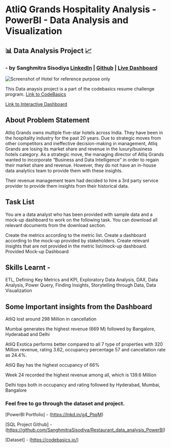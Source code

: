 # AtliQ Grands Hospitality Analysis - PowerBI - Data Analysis and Visualization
## 📊 Data Analysis Project 📈 
### - by Sanghmitra Sisodiya [LinkedIn](https://in.linkedin.com/in/sanghmitra-sisodiya-229986173) | [Github](https://github.com/SanghmitraSisodiya) | [Live Dashboard](https://www.novypro.com/profile_projects/sanghmitrasisodiya)
![Screenshot of Hotel for reference purpose only](https://www.luxuryhotelawards.com/wp-content/uploads/sites/8/2023/03/Thanes-Piamnamai-251-scaled.jpg)

This Data anaysis project is a part of the codebasics resume challenge program.
[Link to CodeBasics](https://codebasics.io/)

[Link to Interactive Dashboard](https://www.novypro.com/profile_projects/sanghmitrasisodiya)

## About Problem Statement
Atliq Grands owns multiple five-star hotels across India. They have been in the hospitality industry for the past 20 years. Due to strategic moves from other competitors and ineffective decision-making in management, Atliq Grands are losing its market share and revenue in the luxury/business hotels category. 
As a strategic move, the managing director of Atliq Grands wanted to incorporate “Business and Data Intelligence” in order to regain their market share and revenue. However, they do not have an in-house data analytics team to provide them with these insights.

Their revenue management team had decided to hire a 3rd party service provider to provide them insights from their historical data.

## Task List
You are a data analyst who has been provided with sample data and a mock-up dashboard to work on the following task. You can download all relevant documents from the download section.

Create the metrics according to the metric list.
Create a dashboard according to the mock-up provided by stakeholders.
Create relevant insights that are not provided in the metric list/mock-up dashboard.
Provided Mock-up Dashboard

## Skills Learnt - 
ETL, Defining Key Metrics and KPI, Exploratory Data Analysis, DAX, Data Analysis, Power Query, Finding Insights, Storytelling through Data, Data Visualization

## Some Important insights from the Dashboard

AtliQ lost around 298 Million in cancellation

Mumbai generates the highest revenue (669 M) followed by Bangalore, Hyderabad and Delhi

AtliQ Exotica performs better compared to all 7 type of properties with 320 Million revenue, rating 3.62, occupancy percentage 57 and cancellation rate as 24.4%.

AtliQ Bay has the highest occupancy of 66%

Week 24 recorded the highest revenue among all, which is 139.6 Million

Delhi tops both in occupancy and rating followed by Hyderabad, Mumbai, Bangalore

### Feel free to go through the dataset and project.

[PowerBI Portfolio] - (https://lnkd.in/g4_PtqjM)

[SQL Project Github] - (https://github.com/SanghmitraSisodiya/Restaurant_data_analysis_PowerBI)

[Dataset] - (https://codebasics.io/)



